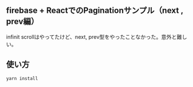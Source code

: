 ## firebase + ReactでのPaginationサンプル（next , prev編）

infinit scrollはやってたけど、next, prev型をやったことなかった。意外と難しい。

## 使い方

```
yarn install
```
